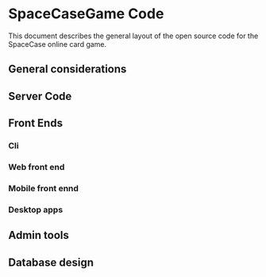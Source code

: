 # SpaceCaseGame Code

This document describes the general layout of the open source code for the SpaceCase online card game.

## General considerations

## Server Code

## Front Ends

### Cli

### Web front end

### Mobile front ennd

### Desktop apps

## Admin tools

## Database design

